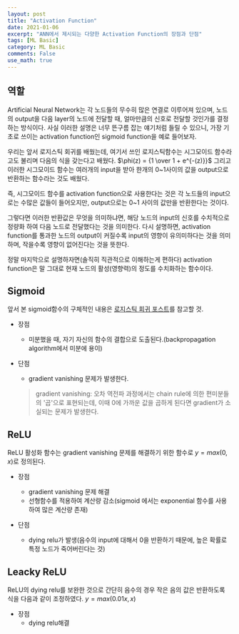 ```yaml
---
layout: post
title: "Activation Function"
date: 2021-01-06
excerpt: "ANN에서 제시되는 다양한 Activation Function의 장점과 단점"
tags: [ML Basic]
category: ML Basic
comments: False
use_math: true
---
```


## 역할
Artificial Neural Network는 각 노드들의 무수히 많은 연결로 이루어져 있으며, 노드의 output을 다음 layer의 노드에 전달할 때, 얼마만큼의 신호로 전달할 것인가를 결정하는 방식이다.
사실 이러한 설명은 너무 뜬구름 잡는 얘기처럼 들릴 수 있으니, 가장 기초로 쓰이는 activation function인 sigmoid function을 예로 들어보자.

우리는 앞서 로지스틱 회귀를 배웠는데, 여기서 쓰인 로지스틱함수는 시그모이드 함수라고도 불리며 다음의 식을 갖는다고 배웠다. $\phi(z) = {1 \over 1 + e^{-(z)}}$ 
그리고 이러한 시그모이드 함수는 여러개의 input을 받아 한개의 0~1사이의 값을 output으로 반환하는 함수라는 것도 배웠다.

즉, 시그모이드 함수를 activation function으로 사용한다는 것은 각 노드들의 input으로는 수많은 값들이 들어오지만, output으로는 0~1 사이의 값만을 반환한다는 것이다.

그렇다면 이러한 반환값은 무엇을 의미하냐면, 해당 노드의 input의 신호를 수치적으로 정량화 하여 다음 노드로 전달했다는 것을 의미한다.
다시 설명하면, activation function를 통과한 노드의 output이 커질수록 input의 영향이 유의미하다는 것을 의미하며, 작을수록 영향이 없어진다는 것을 뜻한다.

정말 마지막으로 설명하자면(솔직히 직관적으로 이해하는게 편하다) activation function은 말 그대로 현재 노드의 활성(영향력)의 정도를 수치화하는 함수이다.

## Sigmoid
앞서 본 sigmoid함수의 구체적인 내용은 [로지스틱 회귀 포스트](https://silverstar0727.github.io/ml%20basic/2021/01/05/%EB%A1%9C%EC%A7%80%EC%8A%A4%ED%8B%B1%ED%9A%8C%EA%B7%80/)를 참고할 것.

* 장점
  * 미분했을 때, 자기 자신의 함수의 결합으로 도출된다.(backpropagation algorithm에서 미분에 용이)

* 단점
  * gradient vanishing 문제가 발생한다.
  > gradient vanishing: 오차 역전파 과정에서는 chain rule에 의한 편미분들의 '곱'으로 표현되는데, 이때 0에 가까운 값을 곱하게 된다면 gradient가 소실되는 문제가 발생한다.

## ReLU
ReLU 활성화 함수는 gradient vanishing 문제를 해결하기 위한 함수로 $y = max(0, x)$로 정의된다.

* 장점
  * gradient vanishing 문제 해결
  * 선형함수를 적용하여 계산량 감소(sigmoid 에서는 exponential 함수를 사용하여 많은 계산량 존재)
  
* 단점
  * dying relu가 발생(음수의 input에 대해서 0을 반환하기 때문에, 높은 확률로 특정 노드가 죽어버린다는 것)
  
## Leacky ReLU
ReLU의 dying relu를 보완한 것으로 간단히 음수의 경우 작은 음의 값은 반환하도록 식을 다음과 같이 조정하였다. $y = max(0.01x, x)$
* 장점
  * dying relu해결
